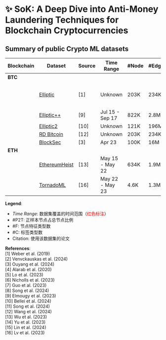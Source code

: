 # ✨ SoK: A Deep Dive into Anti-Money Laundering Techniques for Blockchain Cryptocurrencies

## Summary of public Crypto ML datasets

| Blockchain | Dataset       | Source | Time Range | #Node   | #Edge    | #Label | #P2T   | #F  | #C | Citation |
|------------|---------------|--------|------------|---------|----------|--------|--------|-----|-----|----------|
| **BTC**    |               |        |            |         |          |        |        |     |     |          |
|            | [Elliptic](https://www.kaggle.com/datasets/ellipticco/elliptic-data-set) | [1]    | Unknown    | 203K    | 234K     | 46K    | 2.23%  | 166 | 3  | [2][3][4][5], [6][7][8] |
|            | [Elliptic++](https://drive.google.com/drive/folders/1MRPXz79Lu_JGLlJ21MDfML44dKN9R08l) | [9]    | Jul 15 - Sep 17 | 822K | 2.8M | 265K | 1.73% | 56 | 3 | -- |
|            | [Elliptic2](https://www.kaggle.com/datasets/ellipticco/elliptic2-data-set) | [10]   | Unknown    | 121K    | 196M     | 121K   | 2.27%  | 43  | 3  | [11] |
|            | [RD Bitcoin](https://github.com/smoothwang/RD_Bitcoin_Dataset/blob/main/RD_dataset_location.txt) | [12]  | Unknown    | 203K    | 234K     | 46K    | 2.32%  | 186 | 3  | -- |
|            | [BlockSec](https://pan.baidu.com/s/1wNktynHDNSou6dKTPzwu4A?pwd=ikya) | [3]    | Apr 23     | 100K    | 16M      | 100K   | 1.44%  | 3   | 2  | -- |
| **ETH**    |               |        |            |         |          |        |        |     |     |          |
|            | [EthereumHeist](https://www.dropbox.com/scl/fo/ayk5juz7wn5q82o1dlet3/AC8FHG2bjOafiGmGu9W22kc?rlkey=zc1rhb1xtzvtdqwe3mee1zick&e=1) | [13]  | May 15 - May 22 | 634K | 1.9M | 622K | 7.52% | — | 4 | [14][15] |
|            | [TornadoML](https://dataverse.nl/dataset.xhtml?persistentId=doi:10.34894/GKAQYN) | [16]  | May 22 - May 23 | 4.6K | 1.3M | 4.6K | 46.55% | 47 | 2 | -- |

**Legend**:  
- *Time Range*: 数据集覆盖的时间范围（<span style="color:red">红色标注</span>）
- #P2T: 正样本节点占总节点比例
- #F: 节点特征类型数
- #C: 标签类型数
- Citation: 使用该数据集的论文

**References**:  
[1] Weber et al. (2019)  
[2] Venvckauskas et al. (2024)  
[3] Ouyang et al. (2024)  
[4] Alarab et al. (2020)  
[5] Lo et al. (2023)  
[6] Nicholls et al. (2023)  
[7] Guo et al. (2023)  
[8] Song et al. (2024)  
[9] Elmougy et al. (2023)  
[10] Bellei et al. (2024)  
[11] Song et al. (2024)  
[12] Wang et al. (2024)  
[13] Wu et al. (2023)  
[14] Yu et al. (2023)  
[15] Lin et al. (2024)  
[16] Lv et al. (2023)
